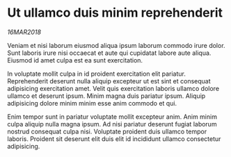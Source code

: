 # Ut ullamco duis minim reprehenderit

_16MAR2018_

Veniam et nisi laborum eiusmod aliqua ipsum laborum commodo irure dolor. Sunt laboris irure nisi occaecat et aute qui cupidatat labore aute aliqua. Eiusmod id amet culpa est ea sunt exercitation.

In voluptate mollit culpa in id proident exercitation elit pariatur. Reprehenderit deserunt nulla aliquip excepteur ut est sint et consequat adipisicing exercitation amet. Velit quis exercitation laboris ullamco dolore ullamco et deserunt ipsum. Minim magna duis pariatur ipsum. Aliquip adipisicing dolore minim minim esse anim commodo et qui.

Enim tempor sunt in pariatur voluptate mollit excepteur anim. Anim minim culpa aliquip nulla magna ipsum. Ad nisi pariatur deserunt fugiat laborum nostrud consequat culpa nisi. Voluptate proident duis ullamco tempor laboris. Proident sit deserunt elit duis elit id incididunt ullamco consectetur adipisicing.